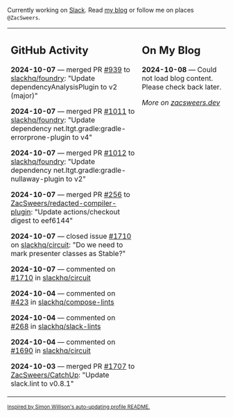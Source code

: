 Currently working on [Slack](https://slack.com/). Read [my blog](https://zacsweers.dev/) or follow me on places `@ZacSweers`.

<table><tr><td valign="top" width="60%">

## GitHub Activity
<!-- githubActivity starts -->
**2024-10-07** — merged PR [#939](https://github.com/slackhq/foundry/pull/939) to [slackhq/foundry](https://github.com/slackhq/foundry): "Update dependencyAnalysisPlugin to v2 (major)"

**2024-10-07** — merged PR [#1011](https://github.com/slackhq/foundry/pull/1011) to [slackhq/foundry](https://github.com/slackhq/foundry): "Update dependency net.ltgt.gradle:gradle-errorprone-plugin to v4"

**2024-10-07** — merged PR [#1012](https://github.com/slackhq/foundry/pull/1012) to [slackhq/foundry](https://github.com/slackhq/foundry): "Update dependency net.ltgt.gradle:gradle-nullaway-plugin to v2"

**2024-10-07** — merged PR [#256](https://github.com/ZacSweers/redacted-compiler-plugin/pull/256) to [ZacSweers/redacted-compiler-plugin](https://github.com/ZacSweers/redacted-compiler-plugin): "Update actions/checkout digest to eef6144"

**2024-10-07** — closed issue [#1710](https://github.com/slackhq/circuit/issues/1710) on [slackhq/circuit](https://github.com/slackhq/circuit): "Do we need to mark presenter classes as Stable?"

**2024-10-07** — commented on [#1710](https://github.com/slackhq/circuit/issues/1710#issuecomment-2397709198) in [slackhq/circuit](https://github.com/slackhq/circuit)

**2024-10-04** — commented on [#423](https://github.com/slackhq/compose-lints/issues/423#issuecomment-2394796486) in [slackhq/compose-lints](https://github.com/slackhq/compose-lints)

**2024-10-04** — commented on [#268](https://github.com/slackhq/slack-lints/issues/268#issuecomment-2394039709) in [slackhq/slack-lints](https://github.com/slackhq/slack-lints)

**2024-10-04** — commented on [#1690](https://github.com/slackhq/circuit/pull/1690#issuecomment-2394037007) in [slackhq/circuit](https://github.com/slackhq/circuit)

**2024-10-03** — merged PR [#1707](https://github.com/ZacSweers/CatchUp/pull/1707) to [ZacSweers/CatchUp](https://github.com/ZacSweers/CatchUp): "Update slack.lint to v0.8.1"
<!-- githubActivity ends -->
</td><td valign="top" width="40%">

## On My Blog
<!-- blog starts -->
**2024-10-08** — Could not load blog content. Please check back later.
<!-- blog ends -->
_More on [zacsweers.dev](https://zacsweers.dev/)_
</td></tr></table>

<sub><a href="https://simonwillison.net/2020/Jul/10/self-updating-profile-readme/">Inspired by Simon Willison's auto-updating profile README.</a></sub>